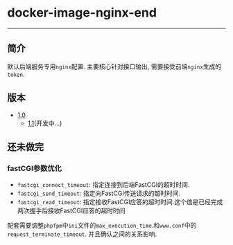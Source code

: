 # docker-image-nginx-end

---

## 简介

默认后端服务专用`nginx`配置. 主要核心针对接口输出, 需要接受前端`nginx`生成的`token`.

## 版本

* [1.0](./Docs/1.0.md)
	* [1.1](./Docs/1.1.md)(开发中...)

## 还未做完

### fastCGI参数优化

* `fastcgi_connect_timeout`: 指定连接到后端FastCGI的超时时间.
* `fastcgi_send_timeout`: 指定向FastCGI传送请求的超时时间.
* `fastcgi_read_timeout`: 指定接收FastCGI应答的超时时间.这个值是已经完成两次握手后接收FastCGI应答的超时时间

配套需要调整`phpfpm`中`ini`文件的`max_execution_time`.和`www.conf`中的`request_terminate_timeout`. 并且确认之间的关系影响.